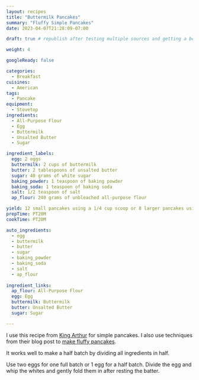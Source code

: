 ```yaml
---
layout: recipes
title: "Buttermilk Pancakes"
summary: "Fluffy Simple Pancakes"
date: 2023-04-07T21:28:09-07:00

draft: true # republish after testing multiple sources and getting a better picture

weight: 4

googleReady: false

categories:
  - Breakfast
cuisines:
  - American
tags:
  - Pancake
equipment:
  - Stovetop
ingredients:
  - All-Purpose Flour
  - Egg
  - Buttermilk
  - Unsalted Butter
  - Sugar

ingredient_labels:
  egg: 2 eggs
  buttermilk: 2 cups of buttermilk
  butter: 2 tablespoons of unsalted butter
  sugar: 40 grams of white sugar
  baking_powder: 1 teaspoon of baking powder
  baking_soda: 1 teaspoon of baking soda
  salt: 1/2 teaspoon of salt
  ap_flour: 240 grams of unbleached all-purpose flour

yield: 12 small pancakes using a 1/4 cup scoop or 8 larger pancakes using a 1/3 cup scoop
prepTime: PT20M
cookTime: PT20M

auto_ingredients:
  - egg
  - buttermilk
  - butter
  - sugar
  - baking_powder
  - baking_soda
  - salt
  - ap_flour
  
ingredient_links:
  ap_flour: All-Purpose Flour
  egg: Egg
  buttermilk: Buttermilk
  butter: Unsalted Butter
  sugar: Sugar

---
```


I use this recipe from [King Arthur](https://www.kingarthurbaking.com/recipes/buttermilk-pancakes-recipe) for simple pancakes. 
I also use techniques from their blog post to 
[make fluffy pancakes](https://www.kingarthurbaking.com/blog/2019/01/21/how-to-make-fluffy-pancakes).

It works well to make a half batch by dividing all ingredients in half.

Use two eggs for one full batch or 1 egg for a half batch. Divide the egg and whip the whites and gently fold them in after resting 
the batter.
